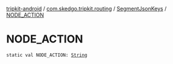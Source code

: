 [tripkit-android](../../index.md) / [com.skedgo.tripkit.routing](../index.md) / [SegmentJsonKeys](index.md) / [NODE_ACTION](./-n-o-d-e_-a-c-t-i-o-n.md)

# NODE_ACTION

`static val NODE_ACTION: `[`String`](https://kotlinlang.org/api/latest/jvm/stdlib/kotlin/-string/index.html)